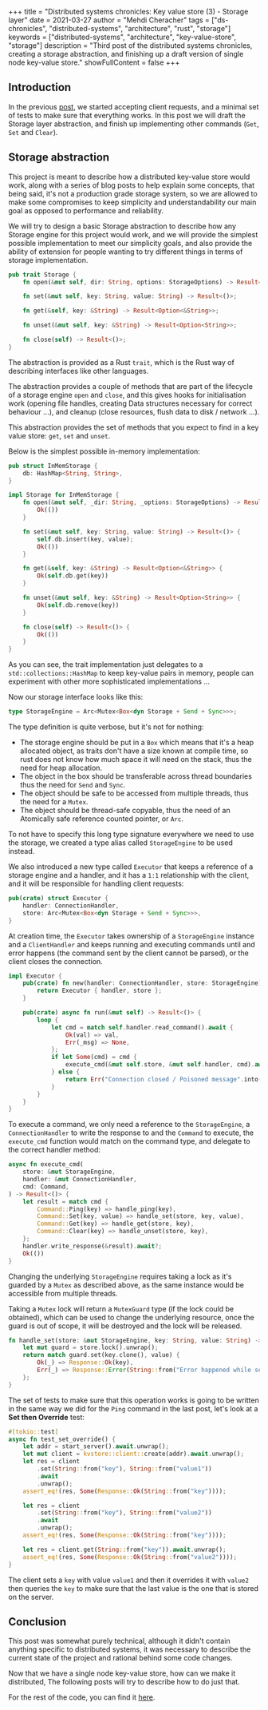 +++
title = "Distributed systems chronicles: Key value store (3) - Storage layer"
date = 2021-03-27
author = "Mehdi Cheracher"
tags = ["ds-chronicles", "distributed-systems", "architecture", "rust", "storage"]
keywords = ["distributed-systems", "architecture", "key-value-store", "storage"]
description = "Third post of the distributed systems chronicles, creating a storage abstraction, and finishing up a draft version of single node key-value store."
showFullContent = false
+++

## Introduction 

In the previous [post](https://chermehdi.com/posts/dd-chronicles/kv/kv-accepting-requests/), we started accepting client requests, and a minimal set of tests to make sure that everything works. In this post we will draft the Storage layer abstraction, and finish up implementing other commands (`Get`, `Set` and `Clear`). 

## Storage abstraction

This project is meant to describe how a distributed key-value store would work,
along with a series of blog posts to help explain some concepts, that being
said, it's not a production grade storage system, so we are allowed to make some
compromises to keep simplicity and understandability our main goal as opposed to
performance and reliability.

We will try to design a basic Storage abstraction to describe how any Storage
engine for this project would work, and we will provide the simplest possible
implementation to meet our simplicity goals, and also provide the ability of
extension for people wanting to try different things in terms of storage
implementation.


```rust
pub trait Storage {
    fn open(&mut self, dir: String, options: StorageOptions) -> Result<()>;

    fn set(&mut self, key: String, value: String) -> Result<()>;

    fn get(&self, key: &String) -> Result<Option<&String>>;

    fn unset(&mut self, key: &String) -> Result<Option<String>>;

    fn close(self) -> Result<()>;
}
```

The abstraction is provided as a Rust `trait`, which is the Rust way of
describing interfaces like other languages.

The abstraction provides a couple of methods that are part of the lifecycle of
a storage engine `open` and `close`, and this gives hooks for initialisation
work (opening file handles, creating Data structures necessary for correct
behaviour ...), and cleanup (close resources, flush data to disk / network ...).

This abstraction provides the set of methods that you expect to find in a key
value store: `get`, `set` and `unset`.

Below is the simplest possible in-memory implementation:

```rust
pub struct InMemStorage {
    db: HashMap<String, String>,
}

impl Storage for InMemStorage {
    fn open(&mut self, _dir: String, _options: StorageOptions) -> Result<()> {
        Ok(())
    }

    fn set(&mut self, key: String, value: String) -> Result<()> {
        self.db.insert(key, value);
        Ok(())
    }

    fn get(&self, key: &String) -> Result<Option<&String>> {
        Ok(self.db.get(key))
    }

    fn unset(&mut self, key: &String) -> Result<Option<String>> {
        Ok(self.db.remove(key))
    }

    fn close(self) -> Result<()> {
        Ok(())
    }
}
```

As you can see, the trait implementation just delegates to
a `std::collections::HashMap` to keep key-value pairs in memory, people can
experiment with other more sophisticated implementations ... 

Now our storage interface looks like this:

```rust
type StorageEngine = Arc<Mutex<Box<dyn Storage + Send + Sync>>>;
```

The type definition is quite verbose, but it's not for nothing:

- The storage engine should be put in a `Box` which means that it's a heap
  allocated object, as traits don't have a size known at compile time, so rust
  does not know how much space it will need on the stack, thus the need for heap
  allocation.
- The object in the box should be transferable across thread boundaries thus
  the need for `Send` and `Sync`.
- The object should be safe to be accessed from multiple threads, thus the need
  for a `Mutex`.
- The object should be thread-safe copyable, thus the need of an Atomically safe
  reference counted pointer, or `Arc`.

To not have to specify this long type signature everywhere we need to use the
storage, we created a type alias called `StorageEngine` to be used instead.

We also introduced a new type called `Executor` that keeps a reference of
a storage engine and a handler, and it has a `1:1` relationship with the client,
and it will be responsible for handling client requests:


```rust
pub(crate) struct Executor {
    handler: ConnectionHandler,
    store: Arc<Mutex<Box<dyn Storage + Send + Sync>>>,
}
```

At creation time, the `Executor` takes ownership of a `StorageEngine` instance and
a `ClientHandler` and keeps running and executing commands until and error
happens (the command sent by the client cannot be parsed), or the client closes
the connection.

```rust
impl Executor {
    pub(crate) fn new(handler: ConnectionHandler, store: StorageEngine) -> Self {
        return Executor { handler, store };
    }

    pub(crate) async fn run(&mut self) -> Result<()> {
        loop {
            let cmd = match self.handler.read_command().await {
                Ok(val) => val,
                Err(_msg) => None,
            };
            if let Some(cmd) = cmd {
                execute_cmd(&mut self.store, &mut self.handler, cmd).await?;
            } else {
                return Err("Connection closed / Poisoned message".into());
            }
        }
    }
}
```

To execute a command, we only need a reference to the `StorageEngine`,
a `ConnectionHandler` to write the response to and the `Command` to execute, the
`execute_cmd` function would match on the command type, and delegate to the
correct handler method: 

```rust
async fn execute_cmd(
    store: &mut StorageEngine,
    handler: &mut ConnectionHandler,
    cmd: Command,
) -> Result<()> {
    let result = match cmd {
        Command::Ping(key) => handle_ping(key),
        Command::Set(key, value) => handle_set(store, key, value),
        Command::Get(key) => handle_get(store, key),
        Command::Clear(key) => handle_unset(store, key),
    };
    handler.write_response(&result).await?;
    Ok(())
}
```

Changing the underlying `StorageEngine` requires taking a lock as it's guarded
by a `Mutex` as described above, as the same instance would be accessible from
multiple threads.

Taking a `Mutex` lock will return a `MutexGuard` type (if the lock could be
obtained), which can be used to change the underlying resource, once the guard
is out of scope, it will be destroyed and the lock will be released. 

```rust
fn handle_set(store: &mut StorageEngine, key: String, value: String) -> Response {
    let mut guard = store.lock().unwrap();
    return match guard.set(key.clone(), value) {
        Ok(_) => Response::Ok(key),
        Err(_) => Response::Error(String::from("Error happened while setting the key")),
    };
}
```

The set of tests to make sure that this operation works is going to be written
in the same way we did for the `Ping` command in the last post, let's look at
a **Set then Override** test:

```rust
#[tokio::test]
async fn test_set_override() {
    let addr = start_server().await.unwrap();
    let mut client = kvstore::client::create(addr).await.unwrap();
    let res = client
        .set(String::from("key"), String::from("value1"))
        .await
        .unwrap();
    assert_eq!(res, Some(Response::Ok(String::from("key"))));

    let res = client
        .set(String::from("key"), String::from("value2"))
        .await
        .unwrap();
    assert_eq!(res, Some(Response::Ok(String::from("key"))));

    let res = client.get(String::from("key")).await.unwrap();
    assert_eq!(res, Some(Response::Ok(String::from("value2"))));
}
```

The client sets a `key` with value `value1` and then it overrides it with
`value2` then queries the `key` to make sure that the last value is the one
that is stored on the server.


## Conclusion

This post was somewhat purely technical, although it didn't contain anything
specific to distributed systems, it was necessary to describe the current state
of the project and rational behind some code changes.

Now that we have a single node key-value store, how can we make it distributed,
The following posts will try to describe how to do just that.

For the rest of the code, you can find it [here](https://github.com/chermehdi/ds-chronicles).
